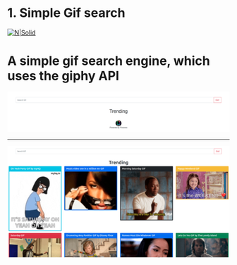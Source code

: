 # 1. Simple Gif search

[![N|Solid](https://giphy.com/static/img/giphy_logo_square_social.png)](https://giphy.com/)

# A simple gif search engine, which uses the giphy API


![Gif search](https://github.com/Pixovers/mini-js/blob/main/img/gif%20search%20.png?raw=true)

---

![Gif search](https://github.com/Pixovers/mini-js/blob/main/img/gif%20search%20trending.png?raw=true)




